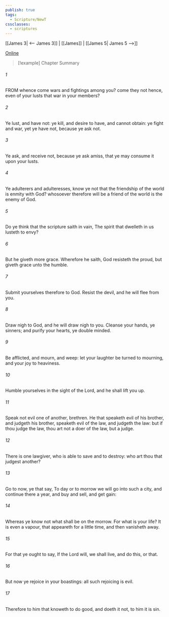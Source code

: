 ```yaml
---
publish: true
tags:
  - Scripture/NewT
cssclasses:
  - scriptures
---
```

[[James 3| <-- James 3]] | [[James]] | [[James 5| James 5 -->]]

[Online](https://churchofjesuschrist.org/study/scriptures/nt/james/4?lang=eng)

>[!example] Chapter Summary
>
###### 1
FROM whence come wars and fightings among you? come they not hence, even of your lusts that war in your members?
###### 2
Ye lust, and have not: ye kill, and desire to have, and cannot obtain: ye fight and war, yet ye have not, because ye ask not.
###### 3
Ye ask, and receive not, because ye ask amiss, that ye may consume it upon your lusts.
###### 4
Ye adulterers and adulteresses, know ye not that the friendship of the world is enmity with God? whosoever therefore will be a friend of the world is the enemy of God.
###### 5
Do ye think that the scripture saith in vain, The spirit that dwelleth in us lusteth to envy?
###### 6
But he giveth more grace. Wherefore he saith, God resisteth the proud, but giveth grace unto the humble.
###### 7
Submit yourselves therefore to God. Resist the devil, and he will flee from you.
###### 8
Draw nigh to God, and he will draw nigh to you. Cleanse your hands, ye sinners; and purify your hearts, ye double minded.
###### 9
Be afflicted, and mourn, and weep: let your laughter be turned to mourning, and your joy to heaviness.
###### 10
Humble yourselves in the sight of the Lord, and he shall lift you up.
###### 11
Speak not evil one of another, brethren. He that speaketh evil of his brother, and judgeth his brother, speaketh evil of the law, and judgeth the law: but if thou judge the law, thou art not a doer of the law, but a judge.
###### 12
There is one lawgiver, who is able to save and to destroy: who art thou that judgest another?
###### 13
Go to now, ye that say, To day or to morrow we will go into such a city, and continue there a year, and buy and sell, and get gain:
###### 14
Whereas ye know not what shall be on the morrow. For what is your life? It is even a vapour, that appeareth for a little time, and then vanisheth away.
###### 15
For that ye ought to say, If the Lord will, we shall live, and do this, or that.
###### 16
But now ye rejoice in your boastings: all such rejoicing is evil.
###### 17
Therefore to him that knoweth to do good, and doeth it not, to him it is sin.



